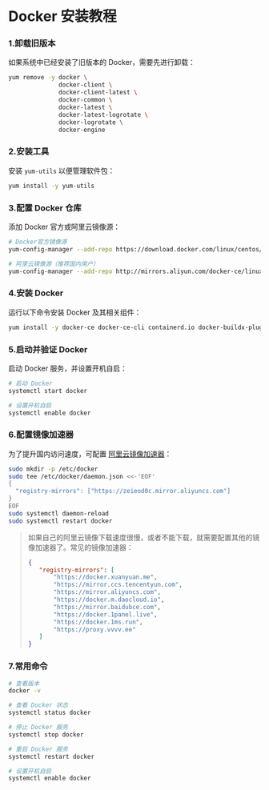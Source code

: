 # Docker 安装教程

### 1.卸载旧版本

如果系统中已经安装了旧版本的 Docker，需要先进行卸载：

```bash
yum remove -y docker \
              docker-client \
              docker-client-latest \
              docker-common \
              docker-latest \
              docker-latest-logrotate \
              docker-logrotate \
              docker-engine
```



### 2.安装工具

安装 `yum-utils` 以便管理软件包：

```bash
yum install -y yum-utils
```



### 3.配置 Docker 仓库

添加 Docker 官方或阿里云镜像源：

```bash
# Docker官方镜像源
yum-config-manager --add-repo https://download.docker.com/linux/centos/docker-ce.repo

# 阿里云镜像源（推荐国内用户）
yum-config-manager --add-repo http://mirrors.aliyun.com/docker-ce/linux/centos/docker-ce.repo
```



### 4.安装 Docker

运行以下命令安装 Docker 及其相关组件：

```bash
yum install -y docker-ce docker-ce-cli containerd.io docker-buildx-plugin docker-compose-plugin
```



### 5.启动并验证 Docker

启动 Docker 服务，并设置开机自启：

```bash
# 启动 Docker
systemctl start docker

# 设置开机自启
systemctl enable docker
```



### 6.配置镜像加速器

为了提升国内访问速度，可配置 [阿里云镜像加速器](https://cr.console.aliyun.com/cn-hangzhou/instances/mirrors)：

```bash
sudo mkdir -p /etc/docker
sudo tee /etc/docker/daemon.json <<-'EOF'
{
  "registry-mirrors": ["https://zeieod0c.mirror.aliyuncs.com"]
}
EOF
sudo systemctl daemon-reload
sudo systemctl restart docker
```

>如果自己的阿里云镜像下载速度很慢，或者不能下载，就需要配置其他的镜像加速器了。常见的镜像加速器：
>
>```json [daemon.json]
>{
>    "registry-mirrors": [
>        "https://docker.xuanyuan.me",
>        "https://mirror.ccs.tencentyun.com",
>        "https://mirror.aliyuncs.com",
>        "https://docker.m.daocloud.io",
>        "https://mirror.baidubce.com",
>        "https://docker.1panel.live",
>        "https://docker.1ms.run",
>        "https://proxy.vvvv.ee"
>    ]
>}
>```



### 7.常用命令

```bash
# 查看版本
docker -v

# 查看 Docker 状态
systemctl status docker

# 停止 Docker 服务
systemctl stop docker

# 重启 Docker 服务
systemctl restart docker

# 设置开机自启
systemctl enable docker
```
